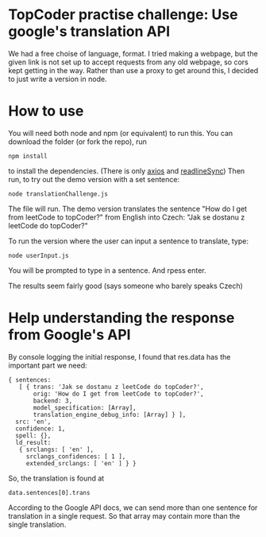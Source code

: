 # TopCoder practise challenge: Use google's translation API
We had a free choise of language, format. I tried making a webpage, but the given link is not set up to accept requests from any old webpage, so cors kept getting in the way. Rather than use a proxy to get around this, I decided to just write a version in node.

# How to use
You will need both node and npm (or equivalent) to run this.
You can download the folder (or fork the repo), run 
```
npm install
```
to install the dependencies. (There is only [axios](https://axios-http.com/docs/intro/) and [readlineSync](https://www.npmjs.com/package/readline-sync))
Then run, to try out the demo version with a set sentence:
```
node translationChallenge.js
```
The file will run.
The demo version translates the sentence "How do I get from leetCode to topCoder?" from English into Czech: "Jak se dostanu z leetCode do topCoder?"

To run the version where the user can input a sentence to translate, type:
```
node userInput.js
```
You will be prompted to type in a sentence. And rpess enter. 

The results seem fairly good (says someone who barely speaks Czech)

# Help understanding the response from Google's API
By console logging the initial response, I found that res.data has the important part we need:
```
{ sentences:
   [ { trans: 'Jak se dostanu z leetCode do topCoder?',
       orig: 'How do I get from leetCode to topCoder?',
       backend: 3,
       model_specification: [Array],
       translation_engine_debug_info: [Array] } ],
  src: 'en',
  confidence: 1,
  spell: {},
  ld_result:
   { srclangs: [ 'en' ],
     srclangs_confidences: [ 1 ],
     extended_srclangs: [ 'en' ] } }
```
So, the translation is found at
```
data.sentences[0].trans
```
According to the Google API docs, we can send more than one sentence for translation in a single request. So that array may contain more than the single translation.
